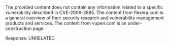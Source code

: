 The provided content does not contain any information related to a specific vulnerability described in CVE-2006-2885. The content from flexera.com is a general overview of their security research and vulnerability management products and services. The content from vupen.com is an under-construction page.

Response: UNRELATED